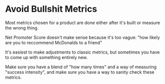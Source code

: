 # Avoid Bullshit Metrics

Most metrics chosen for a product are done either after it's built or measure the wrong thing.

Net Promoter Score doesn't make sense because it's too vague: "how likely are you to reccommend McDonalds to a friend"

It's easiest to make adjustments to classic metrics, but sometimes you have to come up with something entirely new.

Make sure you have a blend of "how many times" and a way of measuring "success intensity", and make sure you have a way to sanity check these metrics.
